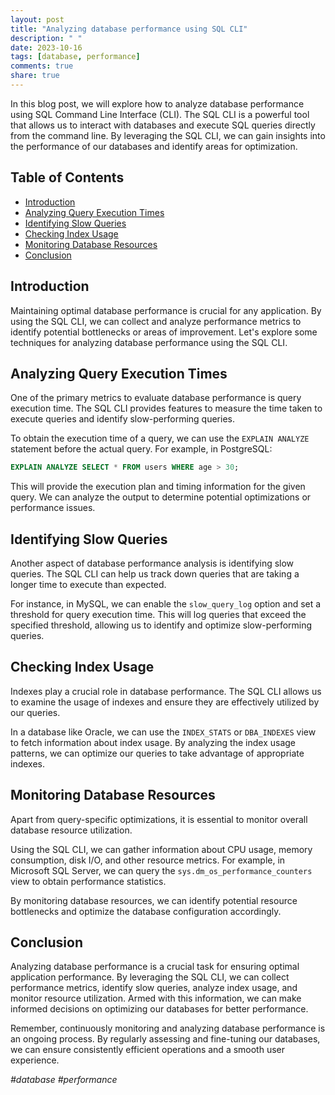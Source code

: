 ```yaml
---
layout: post
title: "Analyzing database performance using SQL CLI"
description: " "
date: 2023-10-16
tags: [database, performance]
comments: true
share: true
---
```


In this blog post, we will explore how to analyze database performance using SQL Command Line Interface (CLI). The SQL CLI is a powerful tool that allows us to interact with databases and execute SQL queries directly from the command line. By leveraging the SQL CLI, we can gain insights into the performance of our databases and identify areas for optimization.

## Table of Contents
- [Introduction](#introduction)
- [Analyzing Query Execution Times](#analyzing-query-execution-times)
- [Identifying Slow Queries](#identifying-slow-queries)
- [Checking Index Usage](#checking-index-usage)
- [Monitoring Database Resources](#monitoring-database-resources)
- [Conclusion](#conclusion)

## Introduction
Maintaining optimal database performance is crucial for any application. By using the SQL CLI, we can collect and analyze performance metrics to identify potential bottlenecks or areas of improvement. Let's explore some techniques for analyzing database performance using the SQL CLI.

## Analyzing Query Execution Times
One of the primary metrics to evaluate database performance is query execution time. The SQL CLI provides features to measure the time taken to execute queries and identify slow-performing queries.

To obtain the execution time of a query, we can use the `EXPLAIN ANALYZE` statement before the actual query. For example, in PostgreSQL:

```sql
EXPLAIN ANALYZE SELECT * FROM users WHERE age > 30;
```

This will provide the execution plan and timing information for the given query. We can analyze the output to determine potential optimizations or performance issues.

## Identifying Slow Queries
Another aspect of database performance analysis is identifying slow queries. The SQL CLI can help us track down queries that are taking a longer time to execute than expected.

For instance, in MySQL, we can enable the `slow_query_log` option and set a threshold for query execution time. This will log queries that exceed the specified threshold, allowing us to identify and optimize slow-performing queries.

## Checking Index Usage
Indexes play a crucial role in database performance. The SQL CLI allows us to examine the usage of indexes and ensure they are effectively utilized by our queries.

In a database like Oracle, we can use the `INDEX_STATS` or `DBA_INDEXES` view to fetch information about index usage. By analyzing the index usage patterns, we can optimize our queries to take advantage of appropriate indexes.

## Monitoring Database Resources
Apart from query-specific optimizations, it is essential to monitor overall database resource utilization.

Using the SQL CLI, we can gather information about CPU usage, memory consumption, disk I/O, and other resource metrics. For example, in Microsoft SQL Server, we can query the `sys.dm_os_performance_counters` view to obtain performance statistics.

By monitoring database resources, we can identify potential resource bottlenecks and optimize the database configuration accordingly.

## Conclusion
Analyzing database performance is a crucial task for ensuring optimal application performance. By leveraging the SQL CLI, we can collect performance metrics, identify slow queries, analyze index usage, and monitor resource utilization. Armed with this information, we can make informed decisions on optimizing our databases for better performance.

Remember, continuously monitoring and analyzing database performance is an ongoing process. By regularly assessing and fine-tuning our databases, we can ensure consistently efficient operations and a smooth user experience.

*#database #performance*